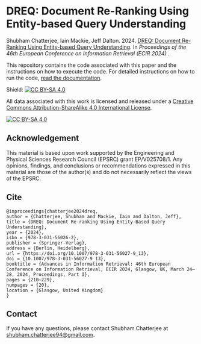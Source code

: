 # DREQ: Document Re-Ranking Using Entity-based Query Understanding
Shubham Chatterjee, Iain Mackie, Jeff Dalton. 2024. [DREQ: Document Re-Ranking Using Entity-based Query Understanding](https://arxiv.org/abs/2401.05939). In _Proceedings of the 46th European Conference on Information Retrieval (ECIR 2024) ._

This repository contains the code associated with this paper and the instructions on how to execute the code. For detailed instructions on how to run the code, [read the documentation](https://github.com/shubham526/SIGIR2022-BERT-ER/wiki/BERT-ER:-Query-Specific-BERT-Entity-Representations-for-Entity-Ranking). 

Shield: [![CC BY-SA 4.0][cc-by-sa-shield]][cc-by-sa]

All data associated with this work is licensed and released under a
[Creative Commons Attribution-ShareAlike 4.0 International License][cc-by-sa].

[![CC BY-SA 4.0][cc-by-sa-image]][cc-by-sa]

[cc-by-sa]: http://creativecommons.org/licenses/by-sa/4.0/
[cc-by-sa-image]: https://licensebuttons.net/l/by-sa/4.0/88x31.png
[cc-by-sa-shield]: https://img.shields.io/badge/License-CC%20BY--SA%204.0-lightgrey.svg


## Acknowledgement
This material is based upon work supported by the Engineering and Physical Sciences Research Council (EPSRC) grant EP/V025708/1. Any opinions, findings, and conclusions or recommendations expressed in this material are those of the author(s) and do not necessarily reflect the views of the EPSRC.

## Cite 
```
@inproceedings{chatterjee2024dreq,
author = {Chatterjee, Shubham and Mackie, Iain and Dalton, Jeff},
title = {DREQ: Document Re-ranking Using Entity-Based Query Understanding},
year = {2024},
isbn = {978-3-031-56026-2},
publisher = {Springer-Verlag},
address = {Berlin, Heidelberg},
url = {https://doi.org/10.1007/978-3-031-56027-9_13},
doi = {10.1007/978-3-031-56027-9_13},
booktitle = {Advances in Information Retrieval: 46th European Conference on Information Retrieval, ECIR 2024, Glasgow, UK, March 24–28, 2024, Proceedings, Part I},
pages = {210–229},
numpages = {20},
location = {Glasgow, United Kingdom}
}
```

## Contact
If you have any questions, please contact Shubham Chatterjee at <shubham.chatterjee94@gmail.com>.  

